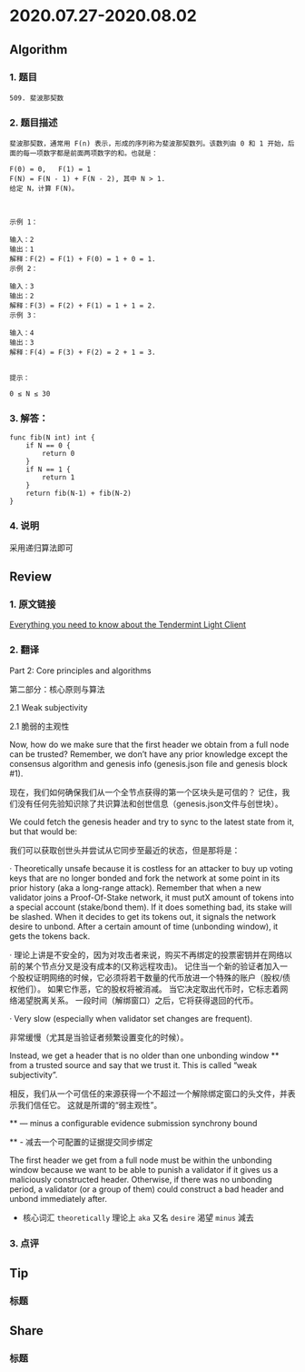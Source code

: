 # 2020.07.27-2020.08.02

## Algorithm
### 1. 题目
```
509. 斐波那契数
```
### 2. 题目描述
```
斐波那契数，通常用 F(n) 表示，形成的序列称为斐波那契数列。该数列由 0 和 1 开始，后面的每一项数字都是前面两项数字的和。也就是：

F(0) = 0,   F(1) = 1
F(N) = F(N - 1) + F(N - 2), 其中 N > 1.
给定 N，计算 F(N)。

 

示例 1：

输入：2
输出：1
解释：F(2) = F(1) + F(0) = 1 + 0 = 1.
示例 2：

输入：3
输出：2
解释：F(3) = F(2) + F(1) = 1 + 1 = 2.
示例 3：

输入：4
输出：3
解释：F(4) = F(3) + F(2) = 2 + 1 = 3.
 

提示：

0 ≤ N ≤ 30
```

### 3. 解答：
```golang
func fib(N int) int {
	if N == 0 {
		return 0
	}
	if N == 1 {
		return 1
	}
	return fib(N-1) + fib(N-2)
}
```
### 4. 说明
采用递归算法即可

## Review
### 1. 原文链接
[Everything you need to know about the Tendermint Light Client](https://medium.com/tendermint/everything-you-need-to-know-about-the-tendermint-light-client-f80d03856f98)

### 2. 翻译

Part 2: Core principles and algorithms

第二部分：核心原则与算法

2.1 Weak subjectivity

2.1 脆弱的主观性

Now, how do we make sure that the first header we obtain from a full node can be trusted? 
Remember, we don’t have any prior knowledge except the consensus algorithm and genesis info (genesis.json file and genesis block #1).

现在，我们如何确保我们从一个全节点获得的第一个区块头是可信的？
记住，我们没有任何先验知识除了共识算法和创世信息（genesis.json文件与创世块）。

We could fetch the genesis header and try to sync to the latest state from it, but that would be:

我们可以获取创世头并尝试从它同步至最近的状态，但是那将是：

· Theoretically unsafe because it is costless for an attacker to buy up voting keys that are no longer bonded and fork the network at some point in its prior history (aka a long-range attack). 
Remember that when a new validator joins a Proof-Of-Stake network, it must putX amount of tokens into a special account (stake/bond them). 
If it does something bad, its stake will be slashed. 
When it decides to get its tokens out, it signals the network desire to unbond. 
After a certain amount of time (unbonding window), it gets the tokens back.

· 理论上讲是不安全的，因为对攻击者来说，购买不再绑定的投票密钥并在网络以前的某个节点分叉是没有成本的(又称远程攻击)。
记住当一个新的验证者加入一个股权证明网络的时候，它必须将若干数量的代币放进一个特殊的账户（股权/债权他们）。
如果它作恶，它的股权将被消减。
当它决定取出代币时，它标志着网络渴望脱离关系。
一段时间（解绑窗口）之后，它将获得退回的代币。

· Very slow (especially when validator set changes are frequent).

非常缓慢（尤其是当验证者频繁设置变化的时候）。

Instead, we get a header that is no older than one unbonding window ** from a trusted source and say that we trust it. 
This is called “weak subjectivity”.

相反，我们从一个可信任的来源获得一个不超过一个解除绑定窗口的头文件，并表示我们信任它。
这就是所谓的“弱主观性”。

** — minus a configurable evidence submission synchrony bound

** - 减去一个可配置的证据提交同步绑定

The first header we get from a full node must be within the unbonding window because we want to be able to punish a validator if it gives us a maliciously constructed header. 
Otherwise, if there was no unbonding period, a validator (or a group of them) could construct a bad header and unbond immediately after.



- 核心词汇
`theoretically` 理论上
`aka` 又名
`desire` 渴望
`minus` 減去


### 3. 点评


## Tip
### 标题


## Share
### 标题